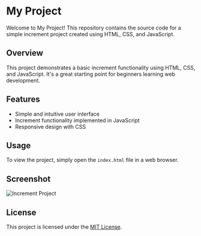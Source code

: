 # My Project

Welcome to My Project! This repository contains the source code for a simple increment project created using HTML, CSS, and JavaScript.

## Overview

This project demonstrates a basic increment functionality using HTML, CSS, and JavaScript. It's a great starting point for beginners learning web development.

## Features

- Simple and intuitive user interface
- Increment functionality implemented in JavaScript
- Responsive design with CSS

## Usage

To view the project, simply open the `index.html` file in a web browser.

## Screenshot

![Increment Project](increment.png)

## License

This project is licensed under the [MIT License](LICENSE).
